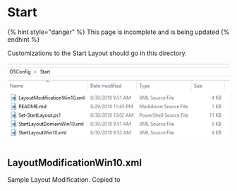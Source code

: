 # Start

{% hint style="danger" %}
This page is incomplete and is being updated
{% endhint %}

Customizations to the Start Layout should go in this directory.

![](../../../.gitbook/assets/2018-09-03_1-23-27.png)

## LayoutModificationWin10.xml

Sample Layout Modification.  Copied to 





